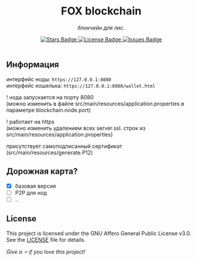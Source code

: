 <h1 align="center">FOX blockchain</h1>
<p align="center"><i>блокчейн для лис.</i></p>
<div align="center">
  <a href="https://github.com/flirsys/foxchain/stargazers">
    <img src="https://img.shields.io/github/stars/flirsys/foxchain" alt="Stars Badge"/>
  </a>
  <a href="https://github.com/flirsys/foxchain/blob/main/LICENSE">
    <img src="https://img.shields.io/github/license/flirsys/foxchain" alt="License Badge"/>
  </a>
  <a href="https://github.com/flirsys/foxchain/issues">
    <img src="https://img.shields.io/github/issues/OkulusDev/Oxygen" alt="Issues Badge"/>
  </a>
</div>
<br>

## Информация
интерфейс ноды:     `https://127.0.0.1:8080`<br/>
интерфейс кошелька: `https://127.0.0.1:8080/wallet.html`

! нода запускается на порту 8080<br/>
(можно изменить в файле src/main/resources/application.properties в параметре blockchain.node.port)

! работает на https<br/>
(можно изменить удалением всех server.ssl. строк из src/main/resources/application.properties)

присутствует самоподписанный сертификат (src/main/resources/generate.P12)

## Дорожная карта?
- [x] базовая версия
- [ ] P2P для нод
- [ ] ..

## License
This project is licensed under the GNU Affero General Public License v3.0. See the [LICENSE](LICENSE) file for details.

<i>Give a ⭐️ if you love this project!</i>